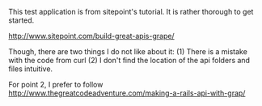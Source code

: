 This test application is from sitepoint's tutorial. It is rather thorough to get started.

http://www.sitepoint.com/build-great-apis-grape/

Though, there are two things I do not like about it:
(1) There is a mistake with the code from curl
(2) I don't find the location of the api folders and files intuitive. 

For point 2, I prefer to follow 
http://www.thegreatcodeadventure.com/making-a-rails-api-with-grap/